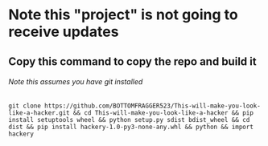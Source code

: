 # Note this "project" is not going to receive updates

## Copy this command to copy the repo and build it
###### Note this assumes you have git installed
```git clone https://github.com/BOTTOMFRAGGER523/This-will-make-you-look-like-a-hacker.git && cd This-will-make-you-look-like-a-hacker && pip install setuptools wheel && python setup.py sdist bdist_wheel && cd dist && pip install hackery-1.0-py3-none-any.whl && python && import hackery```

